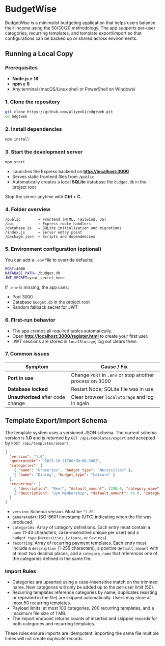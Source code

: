 ﻿# BudgetWise

BudgetWise is a minimalist budgeting application that helps users balance their income using the 50/30/20 methodology. The app supports per-user categories, recurring templates, and template export/import so that configurations can be backed up or shared across environments.

## Running a Local Copy

### Prerequisites

* **Node.js ≥ 18**
* **npm ≥ 9**
* Any terminal (macOS/Linux shell or PowerShell on Windows)

### 1. Clone the repository

```bash
git clone https://github.com/aliyevk1/bdgtweb.git
cd bdgtweb
```

### 2. Install dependencies

```bash
npm install
```

### 3. Start the development server

```bash
npm start
```

* Launches the Express backend on **[http://localhost:3000](http://localhost:3000)**
* Serves static frontend files from `/public`
* Automatically creates a local **SQLite** database file `budget.db` in the project root

Stop the server anytime with **Ctrl + C**.

### 4. Folder overview

```
/public        → Frontend (HTML, Tailwind, JS)
/api           → Express route handlers
/database.js   → SQLite initialization and migrations
/index.js      → Server entry point
/package.json  → Scripts and dependencies
```

### 5. Environment configuration (optional)

You can add a `.env` file to override defaults:

```bash
PORT=4000
DATABASE_PATH=./budget.db
JWT_SECRET=your_secret_here
```

If `.env` is missing, the app uses:

* Port 3000
* Database `budget.db` in the project root
* Random fallback secret for JWT

### 6. First-run behavior

* The app creates all required tables automatically.
* Open **[http://localhost:3000/register.html](http://localhost:3000/register.html)** to create your first user.
* JWT sessions are stored in `localStorage`; log out clears them.

### 7. Common issues

| Symptom                            | Cause / Fix                                             |
| ---------------------------------- | ------------------------------------------------------- |
| **Port in use**                    | Change `PORT` in `.env` or stop another process on 3000 |
| **Database locked**                | Restart Node; SQLite file was in use                    |
| **Unauthorized** after code change | Clear browser `localStorage` and log in again           |

## Template Export/Import Schema

The template system uses a versioned JSON schema. The current schema version is **1.0** and is returned by `GET /api/templates/export` and accepted by `POST /api/templates/import`.

```json
{
  "version": "1.0",
  "generatedAt": "2025-10-21T00:00:00.000Z",
  "categories": [
    { "name": "Groceries", "budget_type": "Necessities" },
    { "name": "Dining", "budget_type": "Leisure" }
  ],
  "recurring": [
    { "description": "Rent", "default_amount": 1200.0, "category_name": "Rent" },
    { "description": "Gym Membership", "default_amount": 45.0, "category_name": "Fitness" }
  ]
}
```

- `version`: Schema version. Must be `"1.0"`.
- `generatedAt`: ISO-8601 timestamp (UTC) indicating when the file was produced.
- `categories`: Array of category definitions. Each entry must contain a `name` (1-40 characters, case-insensitive unique per user) and a `budget_type` (`Necessities`, `Leisure`, or `Savings`).
- `recurring`: Array of recurring payment templates. Each entry must include a `description` (1-255 characters), a positive `default_amount` with at most two decimal places, and a `category_name` that references one of the categories defined in the same file.

### Import Rules

- Categories are upserted using a case-insensitive match on the trimmed name. New categories will only be added up to the per-user limit (50).
- Recurring templates reference categories by name; duplicates (existing or repeated in the file) are skipped automatically. Users may store at most 50 recurring templates.
- Payload limits: at most 100 categories, 200 recurring templates, and a maximum file size of 1 MB.
- The import endpoint returns counts of inserted and skipped records for both categories and recurring templates.

These rules ensure imports are idempotent: importing the same file multiple times will not create duplicate records.
